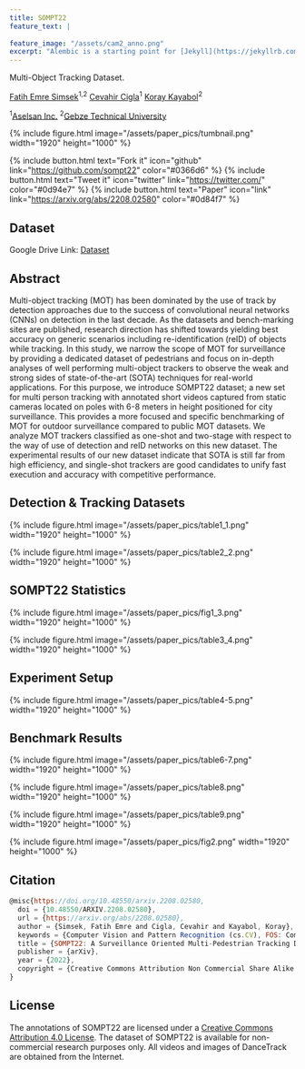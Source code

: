 ```yaml
---
title: SOMPT22
feature_text: | 
  
feature_image: "/assets/cam2_anno.png"
excerpt: "Alembic is a starting point for [Jekyll](https://jekyllrb.com/) projects. Rather than starting from scratch, this boilerplate is designed to get the ball rolling immediately. Install it, configure it, tweak it, push it."
---
```


Multi-Object Tracking Dataset. 

[Fatih Emre Simsek](https://www.linkedin.com/in/fatihemresimsek/ "Fatih Emre Simsek")<sup>1,2</sup> [Cevahir Cigla](https://www.linkedin.com/in/cevahir-%C3%A7%C4%B1%C4%9Fla-phd-19236135/ "Cevahir Cigla")<sup>1</sup> [Koray Kayabol](https://www.linkedin.com/in/koray-kayabol-75454045/ "Koray Kayabol")<sup>2</sup>

<sup>1</sup>[Aselsan Inc.](https://www.linkedin.com/company/aselsan/mycompany/ "Aselsan Inc.") <sup>2</sup>[Gebze Technical University](https://www.linkedin.com/school/gebze-teknik-%C3%BCniversitesi/ "Gebze Technical University") 

{% include figure.html image="/assets/paper_pics/tumbnail.png" width="1920" height="1000" %}


{% include button.html text="Fork it" icon="github" link="https://github.com/sompt22" color="#0366d6" %} {% include button.html text="Tweet it" icon="twitter" link="https://twitter.com/" color="#0d94e7" %} {% include button.html text="Paper" icon="link" link="https://arxiv.org/abs/2208.02580" color="#0d84f7" %}

## Dataset

Google Drive Link: [Dataset](https://drive.google.com/drive/folders/1LWk5Ua03OMxDvIg12fPtZED8UGs_txbJ?usp=sharing)

## Abstract

Multi-object tracking (MOT) has been dominated by the use of track by detection approaches due to the success of convolutional neural networks (CNNs) on detection in the last decade. As the datasets and bench-marking sites are published, research direction has shifted towards yielding best accuracy on generic scenarios including re-identification
(reID) of objects while tracking. In this study, we narrow the scope of MOT for surveillance by providing a dedicated dataset of pedestrians and focus on in-depth analyses of well performing multi-object trackers to observe the weak and strong sides of state-of-the-art (SOTA) techniques for real-world applications. For this purpose, we introduce SOMPT22 dataset; a new set for multi person tracking with annotated short videos
captured from static cameras located on poles with 6-8 meters in height positioned for city surveillance. This provides a more focused and specific benchmarking of MOT for outdoor surveillance compared to public MOT datasets. We analyze MOT trackers classified as one-shot and two-stage with respect to the way of use of detection and reID networks on
this new dataset. The experimental results of our new dataset indicate that SOTA is still far from high efficiency, and single-shot trackers are good candidates to unify fast execution and accuracy with competitive performance.

## Detection & Tracking Datasets


{% include figure.html image="/assets/paper_pics/table1_1.png" width="1920" height="1000" %}

{% include figure.html image="/assets/paper_pics/table2_2.png" width="1920" height="1000" %}

## SOMPT22 Statistics

{% include figure.html image="/assets/paper_pics/fig1_3.png" width="1920" height="1000" %}

{% include figure.html image="/assets/paper_pics/table3_4.png" width="1920" height="1000" %}

## Experiment Setup

{% include figure.html image="/assets/paper_pics/table4-5.png" width="1920" height="1000" %}


## Benchmark Results

{% include figure.html image="/assets/paper_pics/table6-7.png" width="1920" height="1000" %}

{% include figure.html image="/assets/paper_pics/table8.png" width="1920" height="1000" %}

{% include figure.html image="/assets/paper_pics/table9.png" width="1920" height="1000" %}

{% include figure.html image="/assets/paper_pics/fig2.png" width="1920" height="1000" %}

## Citation

``` js
@misc{https://doi.org/10.48550/arxiv.2208.02580,
  doi = {10.48550/ARXIV.2208.02580},
  url = {https://arxiv.org/abs/2208.02580},
  author = {Simsek, Fatih Emre and Cigla, Cevahir and Kayabol, Koray},
  keywords = {Computer Vision and Pattern Recognition (cs.CV), FOS: Computer and information sciences, FOS: Computer and information sciences},
  title = {SOMPT22: A Surveillance Oriented Multi-Pedestrian Tracking Dataset},
  publisher = {arXiv},
  year = {2022},
  copyright = {Creative Commons Attribution Non Commercial Share Alike 4.0 International}
}
```


## License

The annotations of SOMPT22 are licensed under a [Creative Commons Attribution 4.0 License](https://creativecommons.org/licenses/by/4.0 "Creative Commons Attribution 4.0 License"). The dataset of SOMPT22 is available for non-commercial research purposes only. All videos and images of DanceTrack are obtained from the Internet. 
